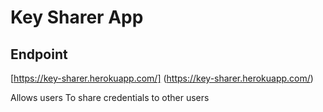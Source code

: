 # Key Sharer App

## Endpoint
  
 [https://key-sharer.herokuapp.com/] (https://key-sharer.herokuapp.com/)

Allows users To share credentials to other users